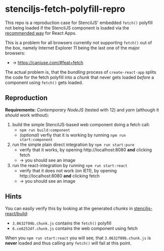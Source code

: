 # stenciljs-fetch-polyfill-repro
This repo is a reproduction case for StencilJS' embedded `fetch()` polyfill not being loaded if the StencilJS component is loaded via the [recommended way](https://stenciljs.com/docs/react) for React Apps.

This is a problem for all browsers currently not supporting `fetch()` out of the box, namely Internet Explorer 11 being the last one of the major browsers:

* -> https://caniuse.com/#feat=fetch

The actual problem is, that the _bundling_ process of `create-react-app` splits the code for the fetch polyfill into a _chunk_ that never gets loaded _before_ a component using `fetch()` gets loaded.

## Reproduction
**Requirements:** _Contemporary_ _NodeJS_ (tested with 12) and _yarn_ (although it _should_ work without):

1. build the simple StencilJS-based web component doing a fetch call:
    * `npm run build:component`
    * _(optional)_ verfiy that it is working by running `npm run start:component`
2. run the simple plain direct integration by `npm run start:pure`
    * verify that it works, by opening http://localhost:8080 **and** clicking fetch
    * -> you should see an image
3. run the react-integration by running `npm run start:react`
    * verify that it does not work (on IE11), by opening http://localhost:8080 **and** clicking fetch
    * -> you should see an image

## Hints
You can easily verify this by looking at the generated _chunks_ in [stenciljs-react/build](stenciljs-react/build):
* `3.0632f09b.chunk.js` contains the `fetch()` polyfill
* `6.ce6252df.chunk.js` contains the web component using fetch

When you `npm run start:react` you will see, that `3.0632f09b.chunk.js` is **never** loaded and thus calling any `fetch()` will fail at this point.

